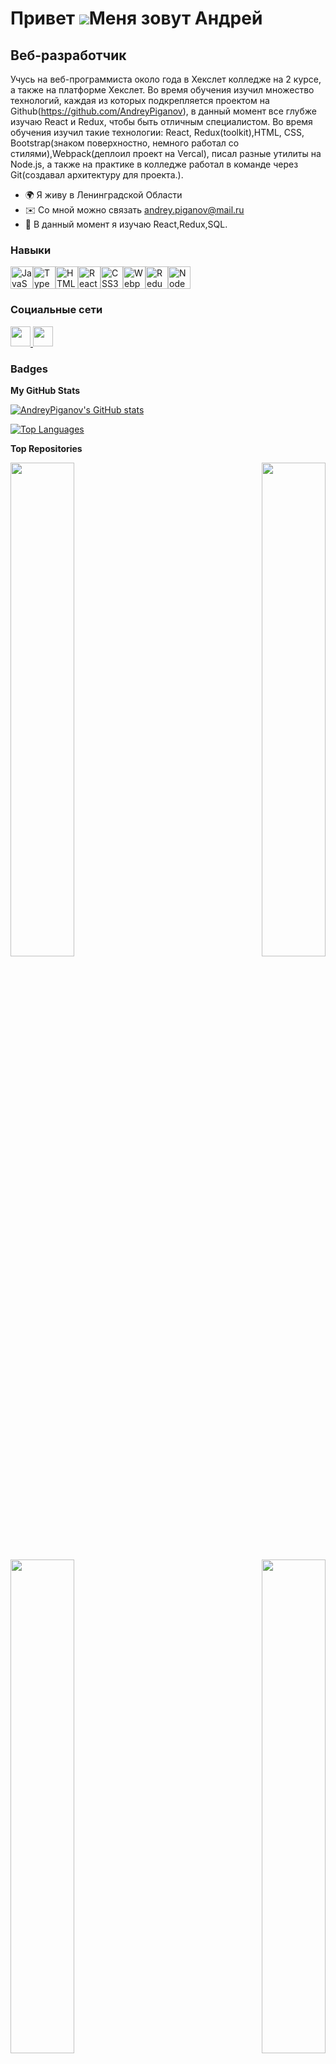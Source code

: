 Привет ![](https://user-images.githubusercontent.com/18350557/176309783-0785949b-9127-417c-8b55-ab5a4333674e.gif)Меня зовут Андрей
==============================================================================================================================

Веб-разработчик
---------------

Учусь на веб-программиста около года в Хекслет колледже на 2 курсе, а также на платформе Хекслет. Во время обучения изучил множество технологий, каждая из которых подкрепляется проектом на Github(https://github.com/AndreyPiganov), в данный момент все глубже изучаю React и Redux, чтобы быть отличным специалистом. Во время обучения изучил такие технологии: React, Redux(toolkit),HTML, CSS, Bootstrap(знаком поверхностно, немного работал со стилями),Webpack(деплоил проект на Vercal), писал разные утилиты на Node.js, а также на практике в колледже работал в команде через Git(создавал архитектуру для проекта.).

* 🌍 Я живу в Ленинградской Области
* ✉️ Со мной можно связать [andrey.piganov@mail.ru](mailto:andrey.piganov@mail.ru)
* 🧠 В данный момент я изучаю React,Redux,SQL.

### Навыки


<p align="left">
<a href="https://developer.mozilla.org/en-US/docs/Web/JavaScript" target="_blank" rel="noreferrer"><img src="https://raw.githubusercontent.com/danielcranney/readme-generator/main/public/icons/skills/javascript-colored.svg" width="36" height="36" alt="JavaScript" /></a><a href="https://www.typescriptlang.org/" target="_blank" rel="noreferrer"><img src="https://raw.githubusercontent.com/danielcranney/readme-generator/main/public/icons/skills/typescript-colored.svg" width="36" height="36" alt="TypeScript" /></a><a href="https://developer.mozilla.org/en-US/docs/Glossary/HTML5" target="_blank" rel="noreferrer"><img src="https://raw.githubusercontent.com/danielcranney/readme-generator/main/public/icons/skills/html5-colored.svg" width="36" height="36" alt="HTML5" /></a><a href="https://reactjs.org/" target="_blank" rel="noreferrer"><img src="https://raw.githubusercontent.com/danielcranney/readme-generator/main/public/icons/skills/react-colored.svg" width="36" height="36" alt="React" /></a><a href="https://www.w3.org/TR/CSS/#css" target="_blank" rel="noreferrer"><img src="https://raw.githubusercontent.com/danielcranney/readme-generator/main/public/icons/skills/css3-colored.svg" width="36" height="36" alt="CSS3" /></a><a href="https://webpack.js.org/" target="_blank" rel="noreferrer"><img src="https://raw.githubusercontent.com/danielcranney/readme-generator/main/public/icons/skills/webpack-colored.svg" width="36" height="36" alt="Webpack" /></a><a href="https://redux.js.org/" target="_blank" rel="noreferrer"><img src="https://raw.githubusercontent.com/danielcranney/readme-generator/main/public/icons/skills/redux-colored.svg" width="36" height="36" alt="Redux" /></a><a href="https://nodejs.org/en/" target="_blank" rel="noreferrer"><img src="https://raw.githubusercontent.com/danielcranney/readme-generator/main/public/icons/skills/nodejs-colored.svg" width="36" height="36" alt="NodeJS" /></a>
</p>


### Социальные сети

<p align="left"> <a href="https://discord.com/users/terris26" target="_blank" rel="noreferrer"> <picture> <source media="(prefers-color-scheme: dark)" srcset="undefined" /> <source media="(prefers-color-scheme: light)" srcset="https://raw.githubusercontent.com/danielcranney/readme-generator/main/public/icons/socials/discord.svg" /> <img src="https://raw.githubusercontent.com/danielcranney/readme-generator/main/public/icons/socials/discord.svg" width="32" height="32" /> </picture> </a> <a href="https://www.github.com/AndreyPiganov" target="_blank" rel="noreferrer"> <picture> <source media="(prefers-color-scheme: dark)" srcset="https://raw.githubusercontent.com/danielcranney/readme-generator/main/public/icons/socials/github-dark.svg" /> <source media="(prefers-color-scheme: light)" srcset="https://raw.githubusercontent.com/danielcranney/readme-generator/main/public/icons/socials/github.svg" /> <img src="https://raw.githubusercontent.com/danielcranney/readme-generator/main/public/icons/socials/github.svg" width="32" height="32" /> </picture> </a></p>

### Badges

<b>My GitHub Stats</b>

<a href="http://www.github.com/AndreyPiganov"><img src="https://github-readme-stats.vercel.app/api?username=AndreyPiganov&show_icons=true&hide=&count_private=true&title_color=0891b2&text_color=ffffff&icon_color=0891b2&bg_color=312e81&hide_border=true&show_icons=true" alt="AndreyPiganov's GitHub stats" /></a>

<a href="https://github.com/AndreyPiganov" align="left"><img src="https://github-readme-stats.vercel.app/api/top-langs/?username=AndreyPiganov&langs_count=10&title_color=0891b2&text_color=ffffff&icon_color=0891b2&bg_color=312e81&hide_border=true&locale=en&custom_title=Top%20%Languages" alt="Top Languages" /></a>

<b>Top Repositories</b>

<div width="100%" align="center"><a href="https://github.com/AndreyPiganov/RSS-reader" align="left"><img align="left" width="45%" src="https://github-readme-stats.vercel.app/api/pin/?username=AndreyPiganov&repo=RSS-reader&title_color=0891b2&text_color=ffffff&icon_color=0891b2&bg_color=312e81&hide_border=true&locale=en" /></a><a href="https://github.com/AndreyPiganov/ChatGPT" align="right"><img align="right" width="45%" src="https://github-readme-stats.vercel.app/api/pin/?username=AndreyPiganov&repo=ChatGPT&title_color=0891b2&text_color=ffffff&icon_color=0891b2&bg_color=312e81&hide_border=true&locale=en" /></a></div><br /><br /><br /><br /><br /><br /><br />

<br /><br /><br /><br /><br />

<div width="100%" align="center"><a href="https://github.com/AndreyPiganov/Difference-calculator" align="left"><img align="left" width="45%" src="https://github-readme-stats.vercel.app/api/pin/?username=AndreyPiganov&repo=Difference-calculator&title_color=0891b2&text_color=ffffff&icon_color=0891b2&bg_color=312e81&hide_border=true&locale=en" /></a><a href="https://github.com/AndreyPiganov/Brain-games" align="right"><img align="right" width="45%" src="https://github-readme-stats.vercel.app/api/pin/?username=AndreyPiganov&repo=Brain-games&title_color=0891b2&text_color=ffffff&icon_color=0891b2&bg_color=312e81&hide_border=true&locale=en" /></a></div>
